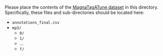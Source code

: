 Please place the contents of the [MagnaTagATune dataset](http://mirg.city.ac.uk/codeapps/the-magnatagatune-dataset) in this directory. Specifically, these files and sub-directories should be located here:

- `annotations_final.csv`
- `mp3/`
  - `0/`
  - `1/`
  - ...
  - `f/`
